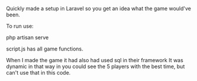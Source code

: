 Quickly made a setup in Laravel so you get an idea what the game would've been.

To run use:

php artisan serve

script.js has all game functions.

When I made the game it had also had used sql in their framework
It was dynamic in that way in you could see the 5 players with the best time, 
but can't use that in this code.
